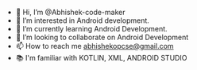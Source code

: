 - 👋 Hi, I’m @Abhishek-code-maker
- 👀 I’m interested in Android development.
- 🌱 I’m currently learning Android Development.
- 💞️ I’m looking to collaborate on Android Development
- 📫 How to reach me abhishekopcse@gmail.com
- 📚 I'm familiar with KOTLIN, XML, ANDROID STUDIO
<!---
Abhishek-code-maker/Abhishek-code-maker is a ✨ special ✨ repository because its `README.md` (this file) appears on your GitHub profile.
You can click the Preview link to take a look at your changes.
--->
